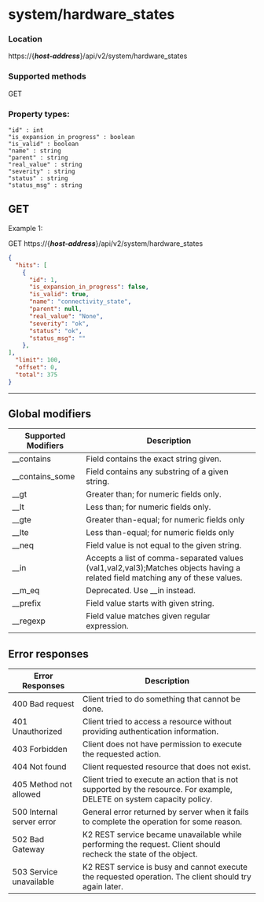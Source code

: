 # system/hardware_states

### Location
https://{***host-address***}/api/v2/system/hardware_states

### Supported methods
GET

### Property types:
 ```text
"id" : int
"is_expansion_in_progress" : boolean
"is_valid" : boolean
"name" : string
"parent" : string
"real_value" : string
"severity" : string
"status" : string
"status_msg" : string
 ```

## GET

Example 1:

GET https://{***host-address***}/api/v2/system/hardware_states
```json
{
  "hits": [
    {
      "id": 1,
      "is_expansion_in_progress": false,
      "is_valid": true,
      "name": "connectivity_state",
      "parent": null,
      "real_value": "None",
      "severity": "ok",
      "status": "ok",
      "status_msg": ""
    },
],
  "limit": 100,
  "offset": 0,
  "total": 375
}
```
---

## Global modifiers
| Supported Modifiers	| Description|
|-----------------------|------------|
|__contains	|Field contains the exact string given.|
|__contains_some	|Field contains any substring of a given string.|
|__gt	|Greater than; for numeric fields only.|
|__lt	|Less than; for numeric fields only.|
|__gte	|Greater than-equal; for numeric fields only|
|__lte	|Less than-equal; for numeric fields only|
|__neq	|Field value is not equal to the given string.|
|__in	|Accepts a list of comma-separated values (val1,val2,val3);Matches objects having a related field matching any of these values.|
|__m_eq	|Deprecated. Use __in instead.|
|__prefix	|Field value starts with given string.|
|__regexp	|Field value matches given regular expression.|

## Error responses

| Error Responses	| Description |
|-------------------|-------------|
|400 Bad request	|Client tried to do something that cannot be done.
|401 Unauthorized	|Client tried to access a resource without providing authentication information.
|403 Forbidden	|Client does not have permission to execute the requested action.
|404 Not found	|Client requested resource that does not exist.
|405 Method not allowed	|Client tried to execute an action that is not supported by the resource. For example, DELETE on system capacity policy.
|500 Internal server error	|General error returned by server when it fails to complete the operation for some reason.
|502 Bad Gateway	|K2 REST service became unavailable while performing the request. Client should recheck the state of the object.
|503 Service unavailable	|K2 REST service is busy and cannot execute the requested operation. The client should try again later.
